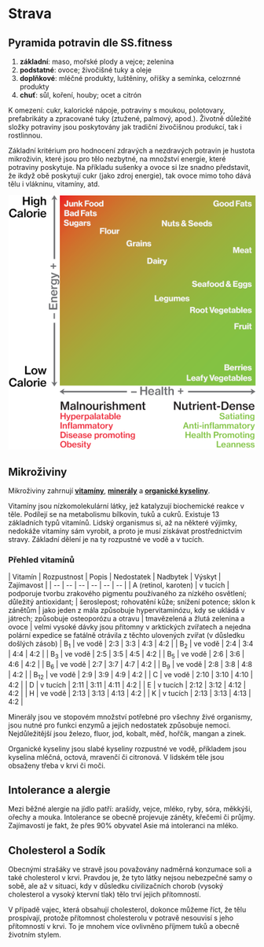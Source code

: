 # Strava

## Pyramida potravin dle SS.fitness

1. **základní**: maso, mořské plody a vejce; zelenina
2. **podstatné**: ovoce; živočišné tuky a oleje
3. **doplňkové**: mléčné produkty, luštěniny, oříšky a semínka, celozrnné produkty
4. **chuť**: sůl, koření, houby; ocet a citrón

K omezení: cukr, kalorické nápoje, potraviny s moukou, polotovary, prefabrikáty a zpracované tuky (ztužené, palmový, apod.).
Životně důležité složky potraviny jsou poskytovány jak tradiční živočišnou produkcí, tak i rostlinnou.

Základní kritérium pro hodnocení zdravých a nezdravých potravin je hustota mikroživin, které jsou pro tělo
nezbytné, na množství energie, které potraviny poskytuje. Na příkladu sušenky a ovoce si lze snadno představit,
že ikdyž obě poskytují cukr (jako zdroj energie), tak ovoce mimo toho dává tělu i vlákninu, vitamíny, atd.

![Energy Health Graph](images/energy-health-graph.png)

## Mikroživiny

Mikroživiny zahrnují [**vitamíny**](https://cs.wikipedia.org/wiki/Lidsk%C3%A1_v%C3%BD%C5%BEiva#Vitam.C3.ADny), [**minerály**](https://cs.wikipedia.org/wiki/Lidsk%C3%A1_v%C3%BD%C5%BEiva#Miner.C3.A1ly)
a [**organické kyseliny**](https://cs.wikipedia.org/wiki/Organick%C3%A9_kyseliny).

Vitamíny jsou nízkomolekulární látky, jež katalyzují biochemické reakce v těle. Podílejí se na metabolismu bílkovin, tuků a cukrů. Existuje 13 základních typů vitamínů.
Lidský organismus si, až na některé výjimky, nedokáže vitamíny sám vyrobit, a proto je musí získávat prostřednictvím stravy. Základní dělení je na ty rozpustné ve vodě
a v tucích.

### Přehled vitamínů

| Vitamín | Rozpustnost | Popis | Nedostatek | Nadbytek | Výskyt | Zajímavost |
| -- | -- | -- | -- | -- | -- |
| A (retinol, karoten) | v tucích | podporuje tvorbu zrakového pigmentu používaného za nízkého osvětlení; důležitý antioxidant; | šeroslepost; rohovatění kůže; snížení potence; sklon k zánětům | jako jeden z mála způsobuje hypervitaminózu, kdy se ukládá v játrech; způsobuje osteoporózu a otravu | tmavězelená a žlutá zelenina a ovoce | velmi vysoké dávky jsou přítomny v arktických zvířatech a nejedna polární expedice se fatálně otrávila z těchto ulovených zvířat (v důsledku došlých zásob)
| B<sub>1</sub> | ve vodě | 2:3 | 3:3 | 4:3 | 4:2 |
| B<sub>2</sub> | ve vodě | 2:4 | 3:4 | 4:4 | 4:2 |
| B<sub>3</sub> | ve vodě | 2:5 | 3:5 | 4:5 | 4:2 |
| B<sub>5</sub> | ve vodě | 2:6 | 3:6 | 4:6 | 4:2 |
| B<sub>6</sub> | ve vodě | 2:7 | 3:7 | 4:7 | 4:2 |
| B<sub>9</sub> | ve vodě | 2:8 | 3:8 | 4:8 | 4:2 |
| B<sub>12</sub> | ve vodě | 2:9 | 3:9 | 4:9 | 4:2 |
| C | ve vodě | 2:10 | 3:10 | 4:10 | 4:2 |
| D | v tucích | 2:11 | 3:11 | 4:11 | 4:2 |
| E | v tucích | 2:12 | 3:12 | 4:12 | 4:2 |
| H | ve vodě | 2:13 | 3:13 | 4:13 | 4:2 |
| K | v tucích | 2:13 | 3:13 | 4:13 | 4:2 |


Minerály jsou ve stopovém množství potřebné pro všechny živé organismy, jsou nutné pro funkci enzymů a jejich nedostatek způsobuje nemoci.
Nejdůležitější jsou železo, fluor, jod, kobalt, měď, hořčík, mangan a zinek.

Organické kyseliny jsou slabé kyseliny rozpustné ve vodě, příkladem jsou kyselina mléčná, octová, mravenčí či citronová. V lidském těle jsou obsaženy třeba v krvi či moči.

## Intolerance a alergie

Mezi běžné alergie na jídlo patří: arašídy, vejce, mléko, ryby, sóra, měkkýši, ořechy a mouka.
Intolerance se obecně projevuje záněty, křečemi či průjmy. Zajímavostí je fakt, že přes 90% obyvatel Asie má intoleranci na mléko.

## Cholesterol a Sodík

Obecnými strašáky ve stravě jsou považovány nadměrná konzumace soli a také cholesterol v krvi. Pravdou je, že tyto látky nejsou nebezpečné samy o sobě,
ale až v situaci, kdy v důsledku civilizačních chorob (vysoký cholesterol a vysoký ktervní tlak) tělo trví jejich přítomností.

V případě vajec, která obsahují cholesterol, dokonce můžeme říct, že tělu prospívají, protože přítomnost cholesterolu v potravě nesouvisí s jeho přítomností
v krvi. To je mnohem více ovlivněno příjmem tuků a obecně životním stylem.
